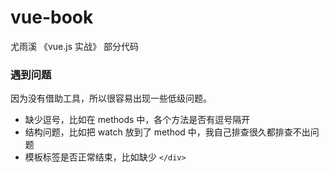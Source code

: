 # vue-book
尤雨溪 《vue.js 实战》 部分代码

### 遇到问题

因为没有借助工具，所以很容易出现一些低级问题。

- 缺少逗号，比如在 methods 中，各个方法是否有逗号隔开
- 结构问题，比如把 watch 放到了 method 中，我自己排查很久都排查不出问题
- 模板标签是否正常结束，比如缺少 `</div>`



